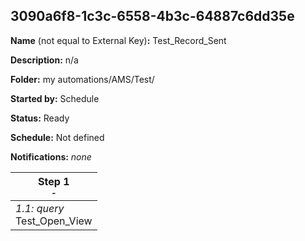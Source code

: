 ## 3090a6f8-1c3c-6558-4b3c-64887c6dd35e

**Name** (not equal to External Key)**:** Test_Record_Sent

**Description:** n/a

**Folder:** my automations/AMS/Test/

**Started by:** Schedule

**Status:** Ready

**Schedule:** Not defined

**Notifications:** _none_


| Step 1<br>_<small>-</small>_ |
| --- |
| _1.1: query_<br>Test_Open_View |
